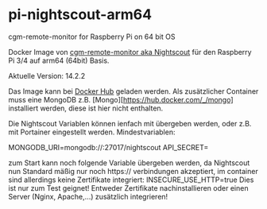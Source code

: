 # pi-nightscout-arm64
cgm-remote-monitor for Raspberry Pi on 64 bit OS

Docker Image von [cgm-remote-monitor aka Nightscout](http://github.com/nightscout/cgm-remote-monitor) für den Raspberry Pi 3/4 auf arm64 (64bit) Basis.

Aktuelle Version: 14.2.2

Das Image kann bei [Docker Hub](https://hub.docker.com/r/dave2526/nightscout) geladen werden. Als zusätzlicher Container muss eine MongoDB z.B. [Mongo][https://hub.docker.com/_/mongo]  installiert werden, diese ist hier nicht enthalten.

Die Nightscout Variablen können ienfach mit übergeben werden, oder z.B. mit Portainer eingestellt werden.
Mindestvariablen:

MONGODB_URI=mongodb://<ip-des-mongo-containers>:27017/nightscout
API_SECRET=<Passwort-mindestens-12-Stellen>

zum Start kann noch folgende Variable übergeben werden, da Nightscout nun Standard mäßig nur noch https:// verbindungen akzeptiert, im container sind allerdings keine Zertifikate integriert:
INSECURE_USE_HTTP=true
Dies ist nur zum Test geignet! Entweder Zertifikate nachinstallieren oder einen Server (Nginx, Apache,...) zusätzlich integrieren!
